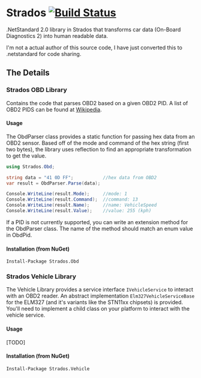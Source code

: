 # Strados [![Build Status](https://travis-ci.org/nsamala/strados.svg?branch=master)](https://travis-ci.org/nsamala/strados)
.NetStandard 2.0 library in Strados that transforms car data (On-Board Diagnostics 2) into human readable data.

I'm not a actual author of this source code, I have just converted this to .netstandard for code sharing.

## The Details
### Strados OBD Library
Contains the code that parses OBD2 based on a given OBD2 PID. A list of OBD2 PIDS can be found at [Wikipedia](http://en.wikipedia.org/wiki/OBD-II_PIDs). 

#### Usage
The ObdParser class provides a static function for passing hex data from an OBD2 sensor. Based off of the mode and command of the hex string (first two bytes), the library uses reflection to find an appropriate transformation to get the value.

```C#
using Strados.Obd;

string data = "41 0D FF"; 			//hex data from OBD2
var result = ObdParser.Parse(data);

Console.WriteLine(result.Mode);		//mode: 1
Console.WriteLine(result.Command);  //command: 13
Console.WriteLine(result.Name);		//name: VehicleSpeed
Console.WriteLine(result.Value);	//value: 255 (kph)
```

If a PID is not currently supported, you can write an extension method for the ObdParser class. The name of the method should match an enum value in ObdPid. 

#### Installation (from NuGet)
`Install-Package Strados.Obd`

### Strados Vehicle Library
The Vehicle Library provides a service interface `IVehicleService` to interact with an OBD2 reader. An abstract implementation `Elm327VehicleServiceBase` for the ELM327 (and it's variants like the STN11xx chipsets) is provided. You'll need to implement a child class on your platform to interact with the vehicle service.

#### Usage
[TODO]

#### Installation (from NuGet)
`Install-Package Strados.Vehicle`
